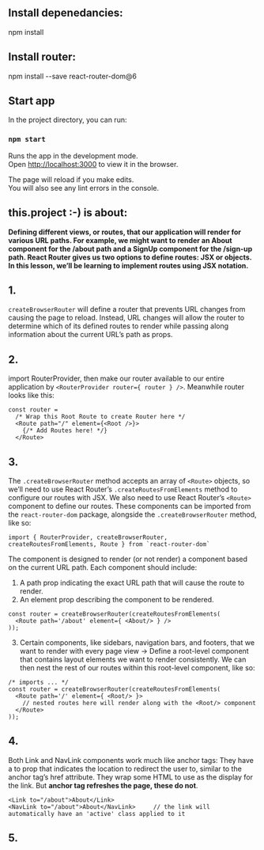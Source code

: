 ## Install depenedancies:
npm install

## Install router:
npm install --save react-router-dom@6

## Start app

In the project directory, you can run:

### `npm start`

Runs the app in the development mode.<br />
Open [http://localhost:3000](http://localhost:3000) to view it in the browser.

The page will reload if you make edits.<br />
You will also see any lint errors in the console.

## this.project :-) is about:
**Defining different views, or routes, that our application will render for various URL paths. For example, we might want to render an About component for the /about path and a SignUp component for the /sign-up path. 
React Router gives us two options to define routes: JSX or objects. In this lesson, we’ll be learning to implement routes using JSX notation.**
## 1. 
`createBrowserRouter` will define a router that prevents URL changes from causing the page to reload. Instead, URL changes will allow the router to determine which of its defined routes to render while passing along information about the current URL’s path as props.
## 2. 
import RouterProvider, then make our router available to our entire application by `<RouterProvider router={ router } />`. Meanwhile router looks like this:
```
const router =
  /* Wrap this Root Route to create Router here */
  <Route path="/" element={<Root />}>
    {/* Add Routes here! */}
  </Route>
```

## 3. 
The `.createBrowserRouter` method accepts an array of `<Route>` objects, so we’ll need to use React Router’s `.createRoutesFromElements` method to configure our routes with JSX. We also need to use React Router’s `<Route>` component to define our routes. These components can be imported from the `react-router-dom` package, alongside the `.createBrowserRouter` method, like so:
```
import { RouterProvider, createBrowserRouter, createRoutesFromElements, Route } from `react-router-dom`
```
The <Route> component is designed to render (or not render) a component based on the current URL path. Each <Route> component should include:
1. A path prop indicating the exact URL path that will cause the route to render.
2. An element prop describing the component to be rendered.
```
const router = createBrowserRouter(createRoutesFromElements(
  <Route path='/about' element={ <About/> } />
));
```
3. Certain components, like sidebars, navigation bars, and footers, that we want to render with every page view -> Define a root-level component that contains layout elements we want to render consistently. We can then nest the rest of our routes within this root-level component, like so:
```
/* imports ... */ 
const router = createBrowserRouter(createRoutesFromElements(
  <Route path='/' element={ <Root/> }>
    // nested routes here will render along with the <Root/> component
  </Route>
));
```
## 4.
Both Link and NavLink components work much like anchor tags:
They have a to prop that indicates the location to redirect the user to, similar to the anchor tag’s href attribute.
They wrap some HTML to use as the display for the link.
But **anchor tag refreshes the page, these do not**.
```
<Link to="/about">About</Link>
<NavLink to="/about">About</NavLink>     // the link will automatically have an 'active' class applied to it
```
## 5.
